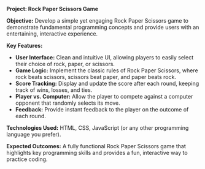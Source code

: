 **Project: Rock Paper Scissors Game**

**Objective:**
Develop a simple yet engaging Rock Paper Scissors game to demonstrate fundamental programming concepts and provide users with an entertaining, interactive experience.

**Key Features:**

- **User Interface:** Clean and intuitive UI, allowing players to easily select their choice of rock, paper, or scissors.
- **Game Logic:** Implement the classic rules of Rock Paper Scissors, where rock beats scissors, scissors beat paper, and paper beats rock.
- **Score Tracking:** Display and update the score after each round, keeping track of wins, losses, and ties.
- **Player vs. Computer:** Allow the player to compete against a computer opponent that randomly selects its move.
- **Feedback:** Provide instant feedback to the player on the outcome of each round.

**Technologies Used:**
HTML, CSS, JavaScript (or any other programming language you prefer).

**Expected Outcomes:**
A fully functional Rock Paper Scissors game that highlights key programming skills and provides a fun, interactive way to practice coding.

